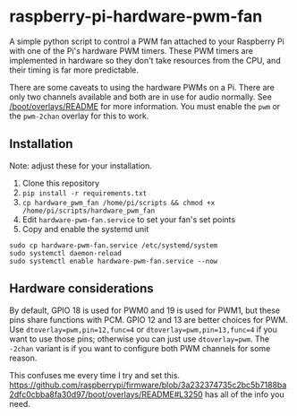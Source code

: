 # raspberry-pi-hardware-pwm-fan

A simple python script to control a PWM fan attached to your Raspberry Pi with
one of the Pi's hardware PWM timers. These PWM timers are implemented in
hardware so they don't take resources from the CPU, and their timing is far more
predictable.

There are some caveats to using the hardware PWMs on a Pi. There are only two
channels available and both are in use for audio normally. See
[/boot/overlays/README](https://github.com/raspberrypi/firmware/blob/master/boot/overlays/README) for more information. You must enable the `pwm` or the `pwm-2chan`
overlay for this to work.

## Installation

Note: adjust these for your installation.

1. Clone this repository
2.  `pip install -r requirements.txt`
3.  `cp hardware_pwm_fan /home/pi/scripts && chmod +x /home/pi/scripts/hardware_pwm_fan`
4. Edit `hardware-pwm-fan.service` to set your fan's set points
5. Copy and enable the systemd unit
  ```
  sudo cp hardware-pwm-fan.service /etc/systemd/system
  sudo systemctl daemon-reload
  sudo systemctl enable hardware-pwm-fan.service --now
  ```

## Hardware considerations

By default, GPIO 18 is used for PWM0 and 19 is used for PWM1, but these pins
share functions with PCM. GPIO 12 and 13 are better choices for PWM. Use
`dtoverlay=pwm,pin=12,func=4` or `dtoverlay=pwm,pin=13,func=4` if you want to
use those pins; otherwise you can just use `dtoverlay=pwm`. The `-2chan` variant
is if you want to configure both PWM channels for some reason.

This confuses me every time I try and set this. https://github.com/raspberrypi/firmware/blob/3a232374735c2bc5b7188ba2dfc0cbba8fa30d97/boot/overlays/README#L3250
has all of the info you need.
